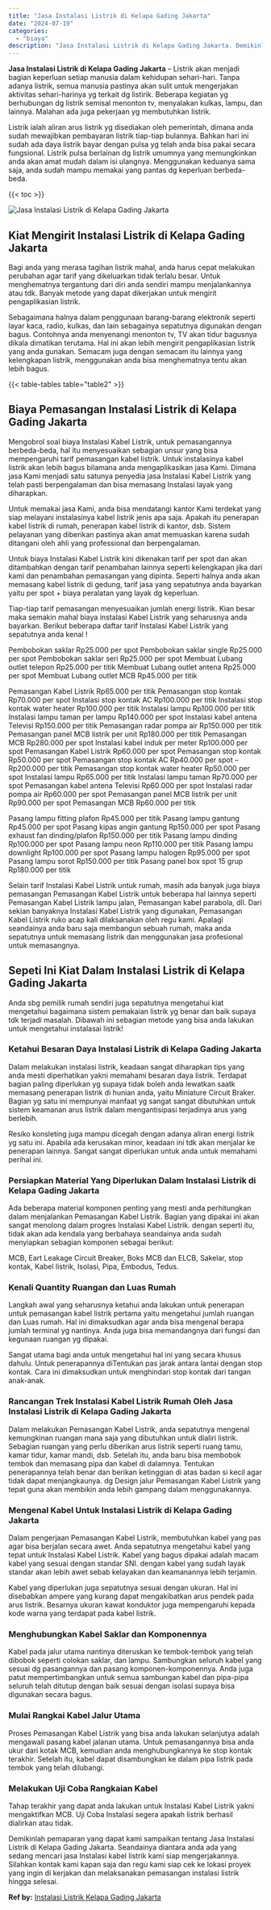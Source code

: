 ```yaml
---
title: "Jasa Instalasi Listrik di Kelapa Gading Jakarta"
date: "2024-07-19"
categories: 
  - "biaya"
description: "Jasa Instalasi Listrik di Kelapa Gading Jakarta. Demikinlah pemaparan yang dapat kami sampaikan tentang Jasa Instalasi Listrik di Kelapa Gading Jakarta. Sean..."
---
```


**Jasa Instalasi Listrik di Kelapa Gading Jakarta** – Listrik akan menjadi bagian keperluan setiap manusia dalam kehidupan sehari-hari. Tanpa adanya listrik, semua manusia pastinya akan sulit untuk mengerjakan aktivitas sehari-harinya yg terkait dg listirik. Beberapa kegiatan yg berhubungan dg listrik semisal menonton tv, menyalakan kulkas, lampu, dan lainnya. Malahan ada juga pekerjaan yg membutuhkan listrik.

Listrik ialah aliran arus listrik yg disediakan oleh pemerintah, dimana anda sudah mewajibkan pembayaran listrik tiap-tiap bulannya. Bahkan hari ini sudah ada daya listrik bayar dengan pulsa yg telah anda bisa pakai secara fungsional. Listrik pulsa berlainan dg listrik umumnya yang memungkinkan anda akan amat mudah dalam isi ulangnya. Menggunakan keduanya sama saja, anda sudah mampu memakai yang pantas dg keperluan berbeda-beda.

{{< toc >}}

![Jasa Instalasi Listrik di Kelapa Gading Jakarta](/images/instalasi-listrik-murah30.png)

## Kiat Mengirit Instalasi Listrik di Kelapa Gading Jakarta

Bagi anda yang merasa tagihan listrik mahal, anda harus cepat melakukan perubahan agar tarif yang dikeluarkan tidak terlalu besar. Untuk menghematnya tergantung dari diri anda sendiri mampu menjalankannya atau tdk. Banyak metode yang dapat dikerjakan untuk mengirit pengaplikasian listrik.

Sebagaimana halnya dalam penggunaan barang-barang elektronik seperti layar kaca, radio, kulkas, dan lain sebagainya sepatutnya digunakan dengan bagus. Contohnya anda menyenangi menonton tv, TV akan tidur bagusnya dikala dimatikan terutama. Hal ini akan lebih mengirit pengaplikasian listrik yang anda gunakan. Semacam juga dengan semacam itu lainnya yang kelengkapan listrik, menggunakan anda bisa menghematnya tentu akan lebih bagus.

{{< table-tables table="table2" >}}

## Biaya Pemasangan Instalasi Listrik di Kelapa Gading Jakarta

Mengobrol soal biaya Instalasi Kabel Listrik, untuk pemasangannya berbeda-beda, hal itu menyesuaikan sebagian unsur yang bisa mempengaruhi tarif pemasangan kabel listrik. Untuk instalasinya kabel listrik akan lebih bagus bilamana anda mengaplikasikan jasa Kami. Dimana jasa Kami menjadi satu satunya penyedia jasa Instalasi Kabel Listrik yang telah pasti berpengalaman dan bisa memasang Instalasi layak yang diharapkan.

Untuk memakai jasa Kami, anda bisa mendatangi kantor Kami terdekat yang siap melayani instalasinya kabel listrik jenis apa saja. Apakah itu penerapan kabel listrik di rumah, penerapan kabel listrik di kantor, dsb. Sistem pelayanan yang diberikan pastinya akan amat memuaskan karena sudah ditangani oleh ahli yang professional dan berpengalaman.

Untuk biaya Instalasi Kabel Listrik kini dikenakan tarif per spot dan akan ditambahkan dengan tarif penambahan lainnya seperti kelengkapan jika dari kami dan penambahan pemasangan yang dipinta. Seperti halnya anda akan memasang kabel listrik di gedung, tarif jasa yang sepatutnya anda bayarkan yaitu per spot + biaya peralatan yang layak dg keperluan.

Tiap-tiap tarif pemasangan menyesuaikan jumlah energi listrik. Kian besar maka semakin mahal biaya instalasi Kabel Listrik yang seharusnya anda bayarkan. Berikut beberapa daftar tarif Instalasi Kabel Listrik yang sepatutnya anda kenal !

Pembobokan saklar Rp25.000 per spot Pembobokan saklar single Rp25.000 per spot Pembobokan saklar seri Rp25.000 per spot Membuat Lubang outlet telepon Rp25.000 per titik Membuat Lubang outlet antena Rp25.000 per spot Membuat Lubang outlet MCB Rp45.000 per titik

Pemasangan Kabel Listrik Rp65.000 per titik Pemasangan stop kontak Rp70.000 per spot Instalasi stop kontak AC Rp100.000 per titik Instalasi stop kontak water heater Rp100.000 per titik Instalasi lampu Rp100.000 per titik Instalasi lampu taman per lampu Rp140.000 per spot Instalasi kabel antena Televisi Rp150.000 per titik Pemasangan radar pompa air Rp150.000 per titik Pemasangan panel MCB listrik per unit Rp180.000 per titik Pemasangan MCB Rp280.000 per spot Instalasi kabel induk per meter Rp100.000 per spot Pemasangan Kabel Listrik Rp60.000 per spot Pemasangan stop kontak Rp50.000 per spot Pemasangan stop kontak AC Rp40.000 per spot – Rp200.000 per titik Pemasangan stop kontak water heater Rp50.000 per spot Instalasi lampu Rp65.000 per titik Instalasi lampu taman Rp70.000 per spot Pemasangan kabel antena Televisi Rp60.000 per spot Instalasi radar pompa air Rp60.000 per spot Pemasangan panel MCB listrik per unit Rp90.000 per spot Pemasangan MCB Rp60.000 per titik

Pasang lampu fitting plafon Rp45.000 per titik Pasang lampu gantung Rp45.000 per spot Pasang kipas angin gantung Rp150.000 per spot Pasang exhaust fan dinding/plafon Rp150.000 per titik Pasang lampu dinding Rp100.000 per spot Pasang lampu neon Rp110.000 per titik Pasang lampu downlight Rp100.000 per spot Pasang lampu halogen Rp95.000 per spot Pasang lampu sorot Rp150.000 per titik Pasang panel box spot 15 grup Rp180.000 per titik

Selain tarif Instalasi Kabel Listrik untuk rumah, masih ada banyak juga biaya pemasangan Pemasangan Kabel Listrik untuk beberapa hal lainnya seperti Pemasangan Kabel Listrik lampu jalan, Pemasangan kabel parabola, dll. Dari sekian banyaknya Instalasi Kabel Listrik yang digunakan, Pemasangan Kabel Listrik ruko acap kali dilaksanakan oleh regu kami. Apalagi seandainya anda baru saja membangun sebuah rumah, maka anda sepatutnya untuk memasang listrik dan menggunakan jasa profesional untuk memasangnya.

## Sepeti Ini Kiat Dalam Instalasi Listrik di Kelapa Gading Jakarta


Anda sbg pemilik rumah sendiri juga sepatutnya mengetahui kiat mengetahui bagaimana sistem pemakaian listrik yg benar dan baik supaya tdk terjadi masalah. Dibawah ini sebagian metode yang bisa anda lakukan untuk mengetahui instalasai listrik!

### Ketahui Besaran Daya Instalasi Listrik di Kelapa Gading Jakarta

Dalam melakukan instalasi listrik, keadaan sangat diharapkan tips yang anda mesti diperhatikan yakni memahami besaran daya listrik. Terdapat bagian paling diperlukan yg supaya tidak boleh anda lewatkan saatk memasang penerapan listrik di hunian anda, yaitu Miniature Circuit Braker. Bagian yg satu ini mempunyai manfaat yg sangat sangat dibutuhkan untuk sistem keamanan arus listrik dalam mengantisipasi terjadinya arus yang berlebih.

Resiko konsleting juga mampu dicegah dengan adanya aliran energi listrik yg satu ini. Apabila ada kerusakan minor, keadaan ini tdk akan menjalar ke penerapan lainnya. Sangat sangat diperlukan untuk anda untuk memahami perihal ini.

### Persiapkan Material Yang Diperlukan Dalam Instalasi Listrik di Kelapa Gading Jakarta

Ada beberapa material komponen penting yang mesti anda perhitungkan dalam menjalankan Pemasangan Kabel Listrik. Bagian yang dipakai ini akan sangat menolong dalam progres Instalasi Kabel Listrik. dengan seperti itu, tidak akan ada kendala yang berbahaya seandainya anda sudah menyiapkan sebagian komponen sebagai berikut:

MCB, Eart Leakage Circuit Breaker, Boks MCB dan ELCB, Sakelar, stop kontak, Kabel listrik, Isolasi, Pipa, Embodus, Tedus.

### Kenali Quantity Ruangan dan Luas Rumah

Langkah awal yang seharusnya ketahui anda lakukan untuk penerapan untuk pemasangan kabel listrik pertama yaitu mengetahui jumlah ruangan dan Luas rumah. Hal ini dimaksudkan agar anda bisa mengenal berapa jumlah terminal yg nantinya. Anda juga bisa memandangnya dari fungsi dan kegunaan ruangan yg dipakai.

Sangat utama bagi anda untuk mengetahui hal ini yang secara khusus dahulu. Untuk penerapannya diTentukan pas jarak antara lantai dengan stop kontak. Cara ini dimaksudkan untuk menghindari stop kontak dari tangan anak-anak.

### Rancangan Trek Instalasi Kabel Listrik Rumah Oleh Jasa Instalasi Listrik di Kelapa Gading Jakarta

Dalam melakukan Pemasangan Kabel Listrik, anda sepatutnya mengenal kemungkinan ruangan mana saja yang dibutuhkan untuk dialiri listrik. Sebagian ruangan yang perlu diberikan arus listrik seperti ruang tamu, kamar tidur, kamar mandi, dsb. Setelah itu, anda baru bisa membobok tembok dan memasang pipa dan kabel di dalamnya. Tentukan penerapannya telah benar dan berikan ketinggian di atas badan si kecil agar tidak dapat menjangkaunya. dg Design jalur Pemasangan Kabel Listrik yang tepat guna akan membikin anda lebih gampang dalam menggunakannya.

### Mengenal Kabel Untuk Instalasi Listrik di Kelapa Gading Jakarta

Dalam pengerjaan Pemasangan Kabel Listrik, membutuhkan kabel yang pas agar bisa berjalan secara awet. Anda sepatutnya mengetahui kabel yang tepat untuk Instalasi Kabel Listrik. Kabel yang bagus dipakai adalah macam kabel yang sesuai dengan standar SNI. dengan kabel yang sudah layak standar akan lebih awet sebab kelayakan dan keamanannya lebih terjamin.

Kabel yang diperlukan juga sepatutnya sesuai dengan ukuran. Hal ini disebabkan ampere yang kurang dapat mengakibatkan arus pendek pada arus listrik. Besarnya ukuran kawat konduktor juga mempengaruhi kepada kode warna yang terdapat pada kabel listrik.

### Menghubungkan Kabel Saklar dan Komponennya

Kabel pada jalur utama nantinya diteruskan ke tembok-tembok yang telah dibobok seperti colokan saklar, dan lampu. Sambungkan seluruh kabel yang sesuai dg pasangannya dan pasang komponen-komponennya. Anda juga patut mempertimbangkan untuk semua sambungan kabel dan pipa-pipa seluruh telah ditutup dengan baik sesuai dengan isolasi supaya bisa digunakan secara bagus.

### Mulai Rangkai Kabel Jalur Utama

Proses Pemasangan Kabel Listrik yang bisa anda lakukan selanjutya adalah mengawali pasang kabel jalanan utama. Untuk pemasangannya bisa anda ukur dari kotak MCB, kemudian anda menghubungkannya ke stop kontak terakhir. Setelah itu, kabel dapat disambungkan ke dalam pipa listrik pada tembok yang telah dilubangi.

### Melakukan Uji Coba Rangkaian Kabel

Tahap terakhir yang dapat anda lakukan untuk Instalasi Kabel Listrik yakni mengaktifkan MCB. Uji Coba Instalasi segera apakah listrik berhasil dialirkan atau tidak.

Demikinlah pemaparan yang dapat kami sampaikan tentang Jasa Instalasi Listrik di Kelapa Gading Jakarta. Seandainya diantara anda ada yang sedang mencari jasa Instalasi kabel listrik kami siap mengerjakannya. Silahkan kontak kami kapan saja dan regu kami siap cek ke lokasi proyek yang ingin di kerjakan dan melaksanakan pemasangan instalasi listrik hingga selesai.

**Ref by:** [Instalasi Listrik Kelapa Gading Jakarta](https://id.wikipedia.org/wiki/Instalasi)

